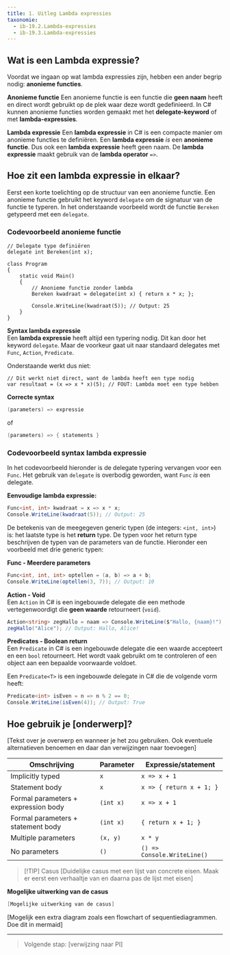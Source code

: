 ```yaml
---
title: 1. Uitleg Lambda expressies
taxonomie:
  - ib-19.2.Lambda-expressies
  - ib-19.3.Lambda-expressies
---
```


## Wat is een Lambda expressie?
Voordat we ingaan op wat lambda expressies zijn, hebben een ander begrip nodig: **anonieme functies**. 

**Anonieme functie**
Een anonieme functie is een functie die **geen naam** heeft en direct wordt gebruikt op de plek waar deze wordt gedefinieerd. In C# kunnen anonieme functies worden gemaakt met het **delegate-keyword** of met **lambda-expressies**. 

**Lambda expressie**
Een **lambda expressie** in C# is een compacte manier om anonieme functies te definiëren. Een **lambda expressie** *is* een **anonieme functie**. Dus ook een **lambda expressie** heeft geen naam. De **lambda expressie** maakt gebruik van de **lambda operator** `=>`. 

## Hoe zit een lambda expressie in elkaar?
Eerst een korte toelichting op de structuur van een anonieme functie. Een anonieme functie gebruikt het keyword `delegate` om de signatuur van de functie te typeren. In het onderstaande voorbeeld wordt de functie `Bereken` getypeerd met een `delegate`.

### Codevoorbeeld anonieme functie
```
// Delegate type definiëren
delegate int Bereken(int x);

class Program
{
    static void Main()
    {
        // Anonieme functie zonder lambda
        Bereken kwadraat = delegate(int x) { return x * x; };

        Console.WriteLine(kwadraat(5)); // Output: 25
    }
}  
```

**Syntax lambda expressie**  
Een **lambda expressie** heeft altijd een typering nodig. Dit kan door het keyword `delegate`. Maar de voorkeur gaat uit naar standaard delegates met `Func`, `Action`, `Predicate`. 

Onderstaande werkt dus niet:
```
// Dit werkt niet direct, want de lambda heeft een type nodig
var resultaat = (x => x * x)(5); // FOUT: Lambda moet een type hebben
```

**Correcte syntax**
```csharp
(parameters) => expressie
```
of
```csharp
(parameters) => { statements }
```

### Codevoorbeeld syntax lambda expressie
In het codevoorbeeld hieronder is de delegate typering vervangen voor een `Func`. Het gebruik van `delegate` is overbodig geworden, want `Func` *is* een delegate.

**Eenvoudige lambda expressie:**
```csharp
Func<int, int> kwadraat = x => x * x;
Console.WriteLine(kwadraat(5)); // Output: 25
```
De betekenis van de meegegeven generic typen (de integers: `<int, int>`) is: het laatste type is het **return** type. De typen voor het return type beschrijven de typen van de parameters van de functie. Hieronder een voorbeeld met drie generic typen:

**Func - Meerdere parameters**
```csharp
Func<int, int, int> optellen = (a, b) => a + b;
Console.WriteLine(optellen(3, 7)); // Output: 10
```

**Action - Void**  
Een `Action` in C# is een ingebouwde delegate die een methode vertegenwoordigt die **geen waarde** retourneert (`void`).  
``` csharp
Action<string> zegHallo = naam => Console.WriteLine($"Hallo, {naam}!");
zegHallo("Alice"); // Output: Hallo, Alice!
```

**Predicates - Boolean return**  
Een `Predicate` in C# is een ingebouwde delegate die een waarde accepteert en een `bool` retourneert. Het wordt vaak gebruikt om te controleren of een object aan een bepaalde voorwaarde voldoet.

Een `Predicate<T>` is een ingebouwde delegate in C# die de volgende vorm heeft:
``` csharp
Predicate<int> isEven = n => n % 2 == 0;
Console.WriteLine(isEven(4)); // Output: True
```

## Hoe gebruik je [onderwerp]?
[Tekst over je overwerp en wanneer je het zou gebruiken. Ook eventuele alternatieven benoemen en daar dan verwijzingen naar toevoegen]

| Omschrijving                          | Parameter            | Expressie/statement            |
|---------------------------------------|----------------------|--------------------------------|
| Implicitly typed                      | `x`                  | `x => x + 1`                   |
| Statement body                        | `x`                  | `x => { return x + 1; }`       |
| Formal parameters + expression body   | `(int x)`            | `x => x + 1`                   |
| Formal parameters + statement body    | `(int x)`            | `{ return x + 1; }`            |
| Multiple parameters                   | `(x, y)`             | `x * y`                        |
| No parameters                         | `()`                 | `() => Console.WriteLine()`    |




> [!TIP] Casus
>[Duidelijke casus met een lijst van concrete eisen. Maak er eerst een verhaaltje van en daarna pas de lijst met eisen]

**Mogelijke uitwerking van de casus**
```csharp
[Mogelijke uitwerking van de casus]
```

[Mogelijk een extra diagram zoals een flowchart of sequentiediagrammen. Doe dit in mermaid]


---

> Volgende stap: [verwijzing naar PI]
